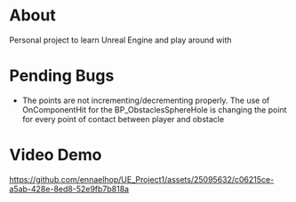 # About # 
Personal project to learn Unreal Engine and play around with

# Pending Bugs # 
- The points are not incrementing/decrementing properly. The use of OnComponentHit for the BP_ObstaclesSphereHole is changing the point for every point of contact between player and obstacle

# Video Demo #
https://github.com/ennaelhop/UE_Project1/assets/25095632/c06215ce-a5ab-428e-8ed8-52e9fb7b818a

